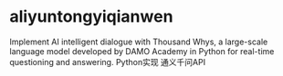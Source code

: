 # aliyuntongyiqianwen
Implement AI intelligent dialogue with Thousand Whys, a large-scale language model developed by DAMO Academy in Python for real-time questioning and answering. Python实现 通义千问API

